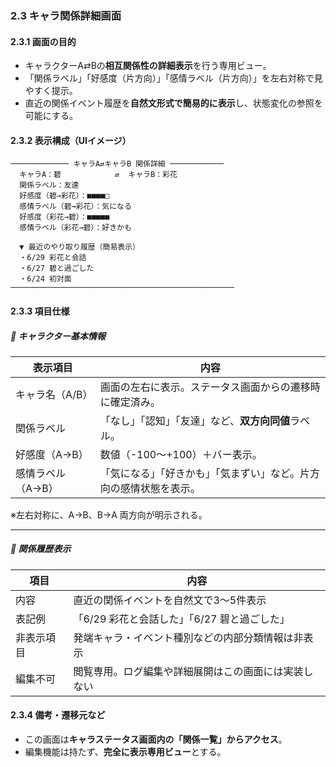 ### 2.3 キャラ関係詳細画面

#### 2.3.1 画面の目的

* キャラクターA⇄Bの**相互関係性の詳細表示**を行う専用ビュー。
* 「関係ラベル」「好感度（片方向）」「感情ラベル（片方向）」を左右対称で見やすく提示。
* 直近の関係イベント履歴を**自然文形式で簡易的に表示**し、状態変化の参照を可能にする。

#### 2.3.2 表示構成（UIイメージ）

```
───────────── キャラA⇄キャラB 関係詳細 ────────────
  キャラA：碧            ⇄  キャラB：彩花
  関係ラベル：友達
  好感度（碧→彩花）：■■■■□
  感情ラベル（碧→彩花）：気になる
  好感度（彩花→碧）：■■■■■
  感情ラベル（彩花→碧）：好きかも

  ▼ 最近のやり取り履歴（簡易表示）
  ・6/29 彩花と会話
  ・6/27 碧と過ごした
  ・6/24 初対面
──────────────────────────────────────────────────
```

#### 2.3.3 項目仕様

##### 🔹 キャラクター基本情報

| 表示項目       | 内容                                |
| ---------- | --------------------------------- |
| キャラ名（A/B）  | 画面の左右に表示。ステータス画面からの遷移時に確定済み。      |
| 関係ラベル      | 「なし」「認知」「友達」など、**双方向同値**ラベル。    |
| 好感度（A→B）   | 数値（-100〜+100）＋バー表示。       |
| 感情ラベル（A→B） | 「気になる」「好きかも」「気まずい」など。片方向の感情状態を表示。 |

※左右対称に、A→B、B→A 両方向が明示される。

---

##### 🔹 関係履歴表示

| 項目    | 内容                         |
| ----- | -------------------------- |
| 内容    | 直近の関係イベントを自然文で3〜5件表示       |
| 表記例   | 「6/29 彩花と会話した」「6/27 碧と過ごした」  |
| 非表示項目 | 発端キャラ・イベント種別などの内部分類情報は非表示  |
| 編集不可  | 閲覧専用。ログ編集や詳細展開はこの画面には実装しない |

#### 2.3.4 備考・遷移元など

* この画面は**キャラステータス画面内の「関係一覧」からアクセス**。
* 編集機能は持たず、**完全に表示専用ビュー**とする。